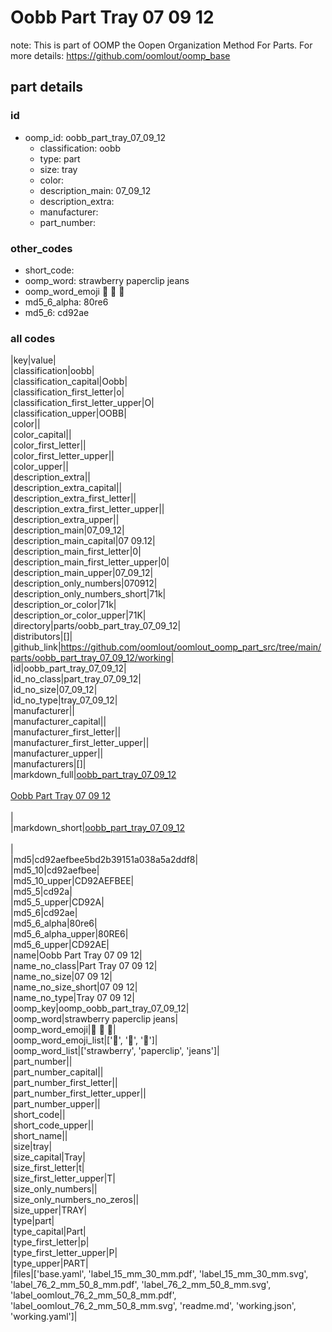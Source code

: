 # Oobb Part Tray 07 09 12  

note: This is part of OOMP the Oopen Organization Method For Parts. For more details: https://github.com/oomlout/oomp_base

##  part details





### id
* oomp_id: oobb_part_tray_07_09_12
  * classification: oobb
  * type: part
  * size: tray
  * color: 
  * description_main: 07_09_12
  * description_extra: 
  * manufacturer: 
  * part_number: 

### other_codes
* short_code: 
* oomp_word: strawberry paperclip jeans
* oomp_word_emoji :strawberry: :paperclip: :jeans:
* md5_6_alpha: 80re6
* md5_6: cd92ae

### all codes 
|key|value|  
|classification|oobb|  
|classification_capital|Oobb|  
|classification_first_letter|o|  
|classification_first_letter_upper|O|  
|classification_upper|OOBB|  
|color||  
|color_capital||  
|color_first_letter||  
|color_first_letter_upper||  
|color_upper||  
|description_extra||  
|description_extra_capital||  
|description_extra_first_letter||  
|description_extra_first_letter_upper||  
|description_extra_upper||  
|description_main|07_09_12|  
|description_main_capital|07 09.12|  
|description_main_first_letter|0|  
|description_main_first_letter_upper|0|  
|description_main_upper|07_09_12|  
|description_only_numbers|070912|  
|description_only_numbers_short|71k|  
|description_or_color|71k|  
|description_or_color_upper|71K|  
|directory|parts/oobb_part_tray_07_09_12|  
|distributors|[]|  
|github_link|https://github.com/oomlout/oomlout_oomp_part_src/tree/main/parts/oobb_part_tray_07_09_12/working|  
|id|oobb_part_tray_07_09_12|  
|id_no_class|part_tray_07_09_12|  
|id_no_size|07_09_12|  
|id_no_type|tray_07_09_12|  
|manufacturer||  
|manufacturer_capital||  
|manufacturer_first_letter||  
|manufacturer_first_letter_upper||  
|manufacturer_upper||  
|manufacturers|[]|  
|markdown_full|[oobb_part_tray_07_09_12](https://github.com/oomlout/oomlout_oomp_part_src/tree/main/parts/oobb_part_tray_07_09_12/working)<br>[](https://github.com/oomlout/oomlout_oomp_part_src/tree/main/parts/oobb_part_tray_07_09_12/working)<br>[Oobb Part Tray 07 09 12](https://github.com/oomlout/oomlout_oomp_part_src/tree/main/parts/oobb_part_tray_07_09_12/working)<br><br>|  
|markdown_short|[oobb_part_tray_07_09_12](https://github.com/oomlout/oomlout_oomp_part_src/tree/main/parts/oobb_part_tray_07_09_12/working)<br><br>|  
|md5|cd92aefbee5bd2b39151a038a5a2ddf8|  
|md5_10|cd92aefbee|  
|md5_10_upper|CD92AEFBEE|  
|md5_5|cd92a|  
|md5_5_upper|CD92A|  
|md5_6|cd92ae|  
|md5_6_alpha|80re6|  
|md5_6_alpha_upper|80RE6|  
|md5_6_upper|CD92AE|  
|name|Oobb Part Tray 07 09 12|  
|name_no_class|Part Tray 07 09 12|  
|name_no_size|07 09 12|  
|name_no_size_short|07 09 12|  
|name_no_type|Tray 07 09 12|  
|oomp_key|oomp_oobb_part_tray_07_09_12|  
|oomp_word|strawberry paperclip jeans|  
|oomp_word_emoji|:strawberry: :paperclip: :jeans:|  
|oomp_word_emoji_list|[':strawberry:', ':paperclip:', ':jeans:']|  
|oomp_word_list|['strawberry', 'paperclip', 'jeans']|  
|part_number||  
|part_number_capital||  
|part_number_first_letter||  
|part_number_first_letter_upper||  
|part_number_upper||  
|short_code||  
|short_code_upper||  
|short_name||  
|size|tray|  
|size_capital|Tray|  
|size_first_letter|t|  
|size_first_letter_upper|T|  
|size_only_numbers||  
|size_only_numbers_no_zeros||  
|size_upper|TRAY|  
|type|part|  
|type_capital|Part|  
|type_first_letter|p|  
|type_first_letter_upper|P|  
|type_upper|PART|  
|files|['base.yaml', 'label_15_mm_30_mm.pdf', 'label_15_mm_30_mm.svg', 'label_76_2_mm_50_8_mm.pdf', 'label_76_2_mm_50_8_mm.svg', 'label_oomlout_76_2_mm_50_8_mm.pdf', 'label_oomlout_76_2_mm_50_8_mm.svg', 'readme.md', 'working.json', 'working.yaml']|  
